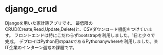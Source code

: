 # django_crud
Djangoを用いた家計簿アプリです。
最低限のCRUD(Create,Read,Update,Delete)と、CSVダウンロード機能をつけています。
フロントエンドは特にこだわらずbootstrapを利用しました。1日と少々で完成。
デプロイはPython用のpaasであるPythonanywhereを利用しました。某IT企業のインターン選考の課題です。
